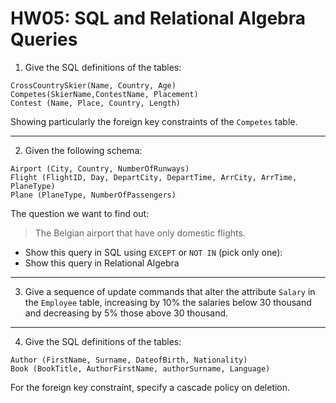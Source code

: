 # HW05: SQL and Relational Algebra Queries

1. Give the SQL definitions of the tables:
```
CrossCountrySkier(Name, Country, Age)
Competes(SkierName,ContestName, Placement)
Contest (Name, Place, Country, Length)
```
Showing particularly the foreign key constraints of the `Competes` table.

---

2. Given the following schema:
```
Airport (City, Country, NumberOfRunways)
Flight (FlightID, Day, DepartCity, DepartTime, ArrCity, ArrTime, PlaneType)
Plane (PlaneType, NumberOfPassengers)
```
The question we want to find out:

> The Belgian airport that have only domestic flights.

* Show this query in SQL using `EXCEPT` or `NOT IN` (pick only one):
* Show this query in Relational Algebra

---

3. Give a sequence of update commands that alter the attribute `Salary` in the `Employee` table, increasing by 10% the salaries below 30 thousand and decreasing by 5% those above 30 thousand.

---

4. Give the SQL definitions of the tables:
```
Author (FirstName, Surname, DateofBirth, Nationality)
Book (BookTitle, AuthorFirstName, authorSurname, Language)
```
For the foreign key constraint, specify a cascade policy on deletion.